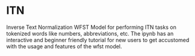 # ITN
Inverse Text Normalization
  WFST Model for performing ITN tasks on tokenized words like numbers, abbreviations, etc.
  The ipynb has an interactive and beginner friendly tutorial for new users to get accustomed with the usage and features of the wfst model.
